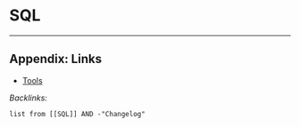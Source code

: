 # SQL

---

## Appendix: Links

* [Tools](../../../Tools.md)

*Backlinks:*

````dataview
list from [[SQL]] AND -"Changelog"
````
